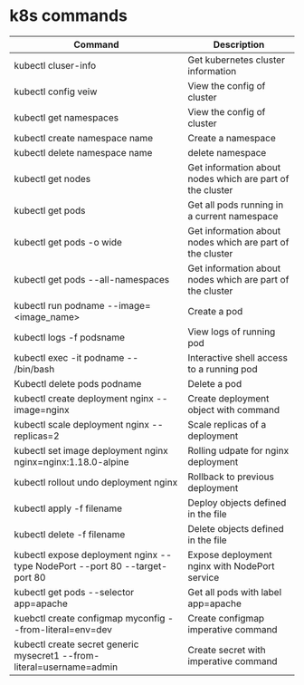 # k8s commands

| Command | Description |
| ------------- | ------------- |
| kubectl cluser-info | Get kubernetes cluster information |
| kubectl config veiw | View the config of cluster |
| kubectl get namespaces | View the config of cluster |
| kubectl create namespace name | Create a namespace |
| kubectl delete namespace name | delete namespace |
| kubectl get nodes | Get information about nodes which are part of the cluster |
| kubectl get pods  | Get all pods running in a current namespace |
| kubectl get pods -o wide | Get information about nodes which are part of the cluster |
| kubectl get pods --all-namespaces | Get information about nodes which are part of the cluster |
| kubectl run podname --image=<image_name> | Create a pod |
| kubectl logs -f podsname | View logs of running pod |
| kubectl exec -it podname -- /bin/bash | Interactive shell access to a running pod |  
| Kubectl delete pods podname | Delete a pod |  
| kubectl create deployment nginx --image=nginx | Create deployment object with command |
| kubectl scale deployment nginx --replicas=2 | Scale replicas of a deployment |  
| kubectl set image deployment nginx nginx=nginx:1.18.0-alpine | Rolling udpate for nginx deployment |  
| kubectl rollout undo deployment nginx | Rollback to previous deployment |
| kubectl apply -f filename | Deploy objects defined in the file|
| kubectl delete -f filename | Delete objects defined in the file |
| kubectl expose deployment nginx --type NodePort --port 80 --target-port 80 | Expose deployment nginx with NodePort service |
| kubectl get pods --selector app=apache | Get all pods with label app=apache | 
| kuebctl create configmap myconfig --from-literal=env=dev | Create configmap imperative command |
| kubectl create secret generic mysecret1 --from-literal=username=admin | Create secret with imperative command |


